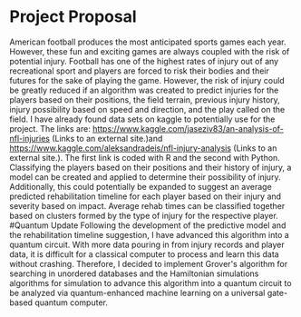 # Project Proposal
American football produces the most anticipated sports games each year. However, these fun and exciting games are always coupled with the risk of potential injury. Football has one of the highest rates of injury out of any recreational sport and players are forced to risk their bodies and their futures for the sake of playing the game. However, the risk of injury could be greatly reduced if an algorithm was created to predict injuries for the players based on their positions, the field terrain, previous injury history, injury possibility based on speed and direction, and the play called on the field. I have already found data sets on kaggle to potentially use for the project. The links are: https://www.kaggle.com/jaseziv83/an-analysis-of-nfl-injuries  (Links to an external site.)and https://www.kaggle.com/aleksandradeis/nfl-injury-analysis (Links to an external site.). The first link is coded with R and the second with Python. Classifying the players based on their positions and their history of injury, a model can be created and applied to determine their possibility of injury. Additionally, this could potentially be expanded to suggest an average predicted rehabilitation timeline for each player based on their injury and severity based on impact. Average rehab times can be classified together based on clusters formed by the type of injury for the respective player.
#Quantum Update
Following the development of the predictive model and the rehabilitation timeline suggestion, I have advanced this algorithm into a quantum circuit. With more data pouring in from injury records and player data, it is difficult for a classical computer to process and learn this data without crashing. Therefore, I decided to implement Grover's algorithm for searching in unordered databases and the Hamiltonian simulations algorithms for simulation to advance this algorithm into a quantum circuit to be analyzed via quantum-enhanced machine learning on a universal gate-based quantum computer. 

